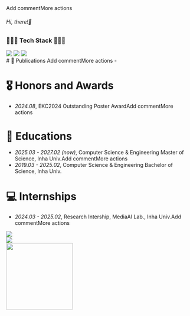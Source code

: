 <div>Add commentMore actions
  <h6>Hi, there!👋</h6>
</div>
<div>
  <h3>🧑🏻‍💻 Tech Stack 🧑🏻‍💻</h3>
  <img src="https://img.shields.io/badge/C++-00599C?style=flat&logo=Cplusplus&logoColor=white" />
  <img src="https://img.shields.io/badge/React-51CAEB?style=flat&logo=React&logoColor=white" />
  <img src="https://img.shields.io/badge/Unity-666666?style=flat&logo=Unity&logoColor=white" />
</div>
# 📝 Publications Add commentMore actions
-

# 🎖 Honors and Awards
- *2024.08*,  EKC2024 Outstanding Poster AwardAdd commentMore actions

# 📖 Educations
- *2025.03 - 2027.02 (now)*, Computer Science & Engineering Master of Science, Inha Univ.Add commentMore actions
- *2019.03 - 2025.02*, Computer Science & Engineering Bachelor of Science, Inha Univ.

# 💻 Internships
- *2024.03 - 2025.02*, Research Intership, MediaAI Lab., Inha Univ.Add commentMore actions

<div>
  	<div>
   		<img src="https://github-readme-stats.vercel.app/api?username=flashcy"/>
		<br/>
   		<img src="https://mazassumnida.wtf/api/v2/generate_badge?boj=cksdud7890"/>
         <br/>
         <img height="180em" src="https://github-readme-stats.vercel.app/api/top-langs/?username=flashcy&layout=compact&theme=dark"/>
   	</div>
</div>
